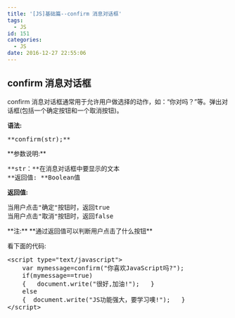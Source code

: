 ```yaml
---
title: '[JS]基础篇--confirm 消息对话框'
tags:
  - JS
id: 151
categories:
  - JS
date: 2016-12-27 22:55:06
---
```


## confirm 消息对话框

<div id="J_CodeDescr" class="code-description">
<div class="code-desc co">

confirm 消息对话框通常用于允许用户做选择的动作，如：“你对吗？”等。弹出对话框(包括一个确定按钮和一个取消按钮)。
<div>

**语法:**

<pre class="code">**confirm(str);**</pre>
</div>
**参数说明:**
<pre class="code">**str：**在消息对话框中要显示的文本
**返回值: **Boolean值</pre>
<div>

**返回值:**

<pre class="code">当用户点击"确定"按钮时，返回true
当用户点击"取消"按钮时，返回false</pre>
</div>
**注:** **通过返回值可以判断用户点击了什么按钮**

看下面的代码:
<div>
<pre class="code">&lt;script type="text/javascript"&gt;
    var mymessage=confirm("你喜欢JavaScript吗?");
    if(mymessage==true)
    {   document.write("很好,加油!");   }
    else
    {  document.write("JS功能强大，要学习噢!");   }
&lt;/script&gt;</pre>
</div>

</div>
</div>